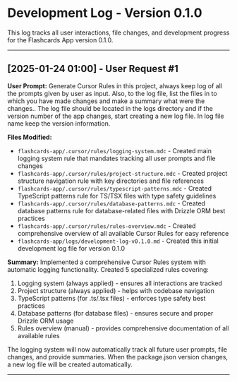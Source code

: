 # Development Log - Version 0.1.0

This log tracks all user interactions, file changes, and development progress for the Flashcards App version 0.1.0.

---

## [2025-01-24 01:00] - User Request #1

**User Prompt:**
Generate Cursor Rules in this project, always keep log of all the prompts given by user as input. Also, to the log file, list the files in to which you have made changes and make a summary what were the changes.. The log file should be located in the logs directory and if the version number of the app changes, start creating a new log file. In log file name keep the version information.

**Files Modified:**
- `flashcards-app/.cursor/rules/logging-system.mdc` - Created main logging system rule that mandates tracking all user prompts and file changes
- `flashcards-app/.cursor/rules/project-structure.mdc` - Created project structure navigation rule with key directories and file references
- `flashcards-app/.cursor/rules/typescript-patterns.mdc` - Created TypeScript patterns rule for TS/TSX files with type safety guidelines
- `flashcards-app/.cursor/rules/database-patterns.mdc` - Created database patterns rule for database-related files with Drizzle ORM best practices
- `flashcards-app/.cursor/rules/rules-overview.mdc` - Created comprehensive overview of all available Cursor Rules for easy reference
- `flashcards-app/logs/development-log-v0.1.0.md` - Created this initial development log file for version 0.1.0

**Summary:**
Implemented a comprehensive Cursor Rules system with automatic logging functionality. Created 5 specialized rules covering:
1. Logging system (always applied) - ensures all interactions are tracked
2. Project structure (always applied) - helps with codebase navigation
3. TypeScript patterns (for .ts/.tsx files) - enforces type safety best practices
4. Database patterns (for database files) - ensures secure and proper Drizzle ORM usage
5. Rules overview (manual) - provides comprehensive documentation of all available rules

The logging system will now automatically track all future user prompts, file changes, and provide summaries. When the package.json version changes, a new log file will be created automatically.

--- 